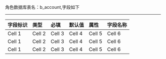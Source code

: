 角色数据库表名：b_account,字段如下

---
| 字段标识 | 类型 | 必填  | 默认值  | 属性  | 字段名称
|:----------|:----------|:----------|:----------|:----------|:----------|
| Cell 1    | Cell 2    | Cell 3    | Cell 4    | Cell 5    | Cell 6    |
| Cell 1    | Cell 2    | Cell 3    | Cell 4    | Cell 5    | Cell 6    |
| Cell 1    | Cell 2    | Cell 3    | Cell 4    | Cell 5    | Cell 6    |
